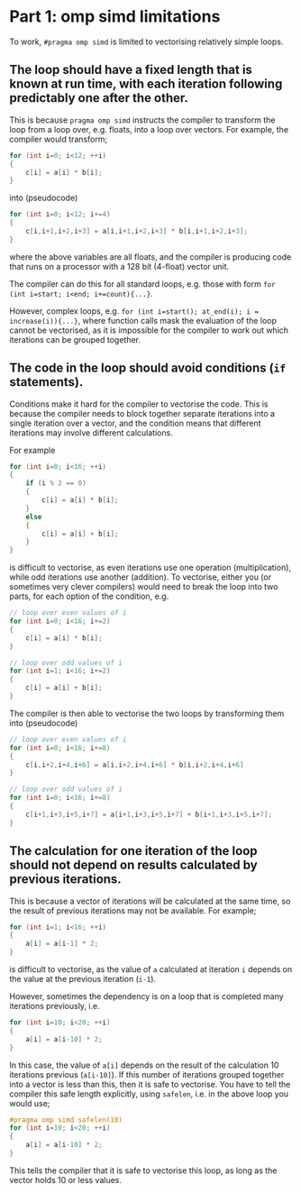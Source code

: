 # Part 1: omp simd limitations

To work, `#pragma omp simd` is limited to vectorising relatively simple loops.

## The loop should have a fixed length that is known at run time, with each iteration following predictably one after the other.

This is because `pragma omp simd` instructs the compiler to transform the loop from a loop over, e.g. floats, into
a loop over vectors. For example, the compiler would transform;

```c++
for (int i=0; i<12; ++i)
{
    c[i] = a[i] * b[i];
}
```

into (pseudocode)

```c++
for (int i=0; i<12; i+=4)
{
    c[i,i+1,i+2,i+3] = a[i,i+1,i+2,i+3] * b[i,i+1,i+2,i+3];
}
```

where the above variables are all floats, and the compiler is producing code that runs on a processor with a 128 bit (4-float)
vector unit.

The compiler can do this for all standard loops, e.g. those with form `for (int i=start; i<end; i+=count){...}`.

However, complex loops, e.g. `for (int i=start(); at_end(i); i = increase(i)){...}`,
where function calls mask the evaluation of the loop cannot be vectorised, as it is impossible for the 
compiler to work out which iterations can be grouped together.

## The code in the loop should avoid conditions (`if` statements).

Conditions make it hard for the compiler to vectorise the code. This is because the
compiler needs to block together separate iterations into a single iteration
over a vector, and the condition means that different iterations may
involve different calculations.

For example

```c++
for (int i=0; i<16; ++i)
{
    if (i % 2 == 0)
    {
        c[i] = a[i] * b[i];
    }
    else
    {
        c[i] = a[i] + b[i];
    }
}
```

is difficult to vectorise, as even iterations use one operation (multiplication), while odd
iterations use another (addition). To vectorise, either you (or sometimes very clever compilers)
would need to break the loop into two parts, for each option of the condition, e.g.

```c++
// loop over even values of i
for (int i=0; i<16; i+=2)
{
    c[i] = a[i] * b[i];
}

// loop over odd values of i
for (int i=1; i<16; i+=2)
{
    c[i] = a[i] + b[i];
}
```

The compiler is then able to vectorise the two loops by transforming them
into (pseudocode)

```c++
// loop over even values of i
for (int i=0; i<16; i+=8)
{
    c[i,i+2,i+4,i+6] = a[i,i+2,i+4,i+6] * b[i,i+2,i+4,i+6]
}

// loop over odd values of i
for (int i=0; i<16; i+=8)
{
    c[i+1,i+3,i+5,i+7] = a[i+1,i+3,i+5,i+7] + b[i+1,i+3,i+5,i+7];
}
```

## The calculation for one iteration of the loop should not depend on results calculated by previous iterations.

This is because a vector of iterations will be calculated at the same time, so the result of previous
iterations may not be available. For example;

```c++
for (int i=1; i<16; ++i)
{
    a[i] = a[i-1] * 2;
}
```

is difficult to vectorise, as the value of `a` calculated at iteration `i` depends on the value
at the previous iteration (`i-1`).

However, sometimes the dependency is on a loop that is completed many iterations previously, i.e.

```c++
for (int i=10; i<20; ++i)
{
    a[i] = a[i-10] * 2;
}
```

In this case, the value of `a[i]` depends on the result of the calculation 10 iterations previous (`a[i-10]`).
If this number of iterations grouped together into a vector is less than this, then it is safe to vectorise.
You have to tell the compiler this safe length explicitly, using `safelen`, i.e. in the above loop you would
use;

```c++
#pragma omp simd safelen(10)
for (int i=10; i<20; ++i)
{
    a[i] = a[i-10] * 2;
}
```

This tells the compiler that it is safe to vectorise this loop, as long as the vector holds 10 or less
values.

